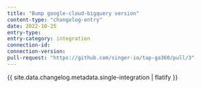 ```yaml
---
title: "Bump google-cloud-bigquery version"
content-type: "changelog-entry"
date: 2022-10-25
entry-type: 
entry-category: integration
connection-id: 
connection-version: 
pull-request: "https://github.com/singer-io/tap-ga360/pull/3"
---
```

{{ site.data.changelog.metadata.single-integration | flatify }}